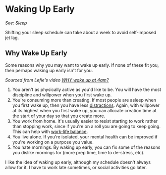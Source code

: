 # Waking Up Early

_See: [Sleep](/health/sleep.md)_

Shifting your sleep schedule can take about a week to avoid self-imposed jet
lag.

## Why Wake Up Early

Some reasons why you may want to wake up early. If none of these fit you, then
perhaps waking up early isn't for you.

_Sourced from Lefie's video
[WHY wake up at 4am?](https://www.youtube.com/watch?v=2lkSngu9nSM)_

1. You aren't as physically active as you'd like to be. You will have the most
   discipline and willpower when you first wake up.
2. You're consuming more than creating. If most people are asleep when you first
   wake up, then you have less [distractions](/productivity/distraction.md).
   Again, with willpower at its highest when you first wake up, you can allocate
   creation time at the start of your day so that you create more.
3. You work from home. It's usually easier to resist starting to work rather
   than stopping work, since if you're on a roll you are going to keep going.
   This can help with [work-life balance](work-life-balance.md).
4. You live alone. If you're isolated, your mental health can be improved if
   you're working on a purpose you value.
5. You hate mornings. By waking up early, you can fix some of the reasons you
   dislike mornings for (more prep time, time to de-stress, etc).

I like the idea of waking up early, although my schedule doesn't always allow
for it. I have to work late sometimes, or social activities go later.
